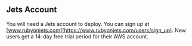 ## Jets Account

You will need a Jets account to deploy. You can sign up at [www.rubyonjets.com](https://www.rubyonjets.com/users/sign_up). New users get a 14-day free trial period for their AWS account.
